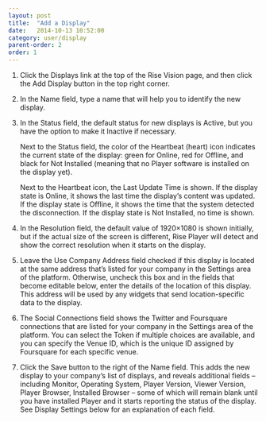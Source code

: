 ```yaml
---
layout: post
title:  "Add a Display"
date:   2014-10-13 10:52:00
category: user/display
parent-order: 2
order: 1
---
```




1. Click the Displays link at the top of the Rise Vision page, and then click the Add Display button in the top right corner.
2. In the Name field, type a name that will help you to identify the new display.  
3. In the Status field, the default status for new displays is Active, but you have the option to make it Inactive if necessary.  

	Next to the Status field, the color of the Heartbeat (heart) icon indicates the current state of the display: green for Online,  red for Offline, and black for Not Installed (meaning that no Player software is installed on the display yet).
    
    Next to the Heartbeat icon, the Last Update Time is shown.  If the display state is Online, it shows the last time the display’s content was updated.  If the display state is Offline, it shows the time that the system detected the disconnection.  If the display state is Not Installed, no time is shown.

4. In the Resolution field, the default value of 1920×1080 is shown initially, but if the actual size of the screen is different, Rise Player will detect and show the correct resolution when it starts on the display.

5. Leave the Use Company Address field checked if this display is located at the same address that’s listed for your company in the Settings area of the platform.  Otherwise, uncheck this box and in the fields that become editable below, enter the details of the location of this display.  This address will be used by any widgets that send location-specific data to the display.

6. The Social Connections field shows the Twitter and Foursquare connections that are listed for your company in the Settings area of the platform.  You can select the Token if multiple choices are available, and you can specify the Venue ID, which is the unique ID assigned by Foursquare for each specific venue.

7. Click the Save button to the right of the Name field.  This adds the new display to your company’s list of displays, and reveals additional fields – including Monitor, Operating System, Player Version, Viewer Version, Player Browser, Installed Browser – some of which will remain blank until you have installed Player and it starts reporting the status of the display.  See Display Settings below for an explanation of each field.

